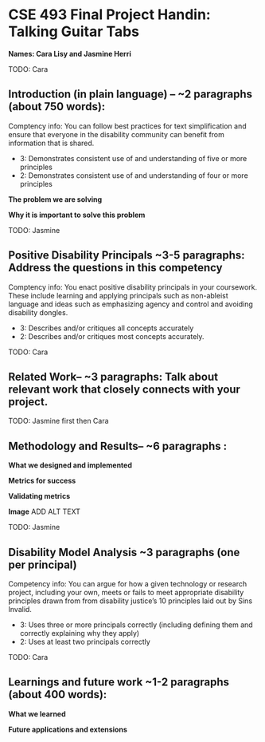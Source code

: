 # CSE 493 Final Project Handin: Talking Guitar Tabs

**Names: Cara Lisy and Jasmine Herri**

TODO: Cara
## Introduction (in plain language) – ~2 paragraphs (about 750 words): 

Comptency info: You can follow best practices for text simplification and ensure that everyone in the disability community can benefit from information that is shared.
- 3: Demonstrates consistent use of and understanding of five or more principles	
- 2: Demonstrates consistent use of and understanding of four or more principles	

**The problem we are solving**

**Why it is important to solve this problem**

TODO: Jasmine
## Positive Disability Principals ~3-5 paragraphs: Address the questions in this competency

Comptency info: You enact positive disability principals in your coursework. These include learning and applying principals such as non-ableist language and ideas such as emphasizing agency and control and avoiding disability dongles.
- 3: Describes and/or critiques all concepts accurately	
- 2: Describes and/or critiques most concepts accurately.	

TODO: Cara
## Related Work– ~3 paragraphs: Talk about relevant work that closely connects with your project.

TODO: Jasmine first then Cara 
## Methodology and Results– ~6 paragraphs : 

**What we designed and implemented**

**Metrics for success**

**Validating metrics**

**Image** ADD ALT TEXT

TODO: Jasmine 
## Disability Model Analysis ~3 paragraphs (one per principal)

Competency info: You can argue for how a given technology or research project, including your own, meets or fails to meet appropriate disability principles drawn from from disability justice’s 10 principles laid out by Sins Invalid.
- 3: Uses three or more principals correctly (including defining them and correctly explaining why they apply)	
- 2: Uses at least two principals correctly	


TODO: Cara
## Learnings and future work ~1-2 paragraphs (about 400 words):

**What we learned**

**Future applications and extensions**